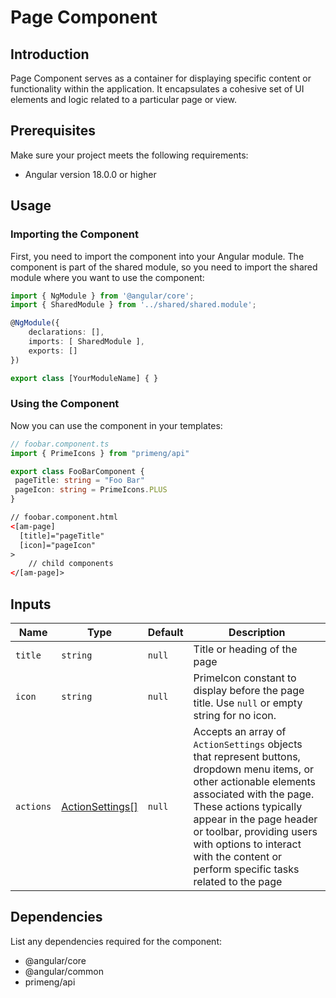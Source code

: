 # Page Component

## Introduction 
Page Component serves as a container for displaying specific content or functionality within the application. It encapsulates a cohesive set of UI elements and logic related to a particular page or view.

## Prerequisites 
Make sure your project meets the following requirements:
- Angular version 18.0.0 or higher 

## Usage 
### Importing the Component 
First, you need to import the component into your Angular module. The component is part of the shared module, so you need to import the shared module where you want to use the component: 

```typescript 
import { NgModule } from '@angular/core';
import { SharedModule } from '../shared/shared.module';

@NgModule({ 
	declarations: [],
	imports: [ SharedModule ],
	exports: [] 
}) 

export class [YourModuleName] { }
```

### Using the Component 
Now you can use the component in your templates:
```typescript
// foobar.component.ts
import { PrimeIcons } from "primeng/api"

export class FooBarComponent {
 pageTitle: string = "Foo Bar"
 pageIcon: string = PrimeIcons.PLUS
}
```
```html
// foobar.component.html
<[am-page]
  [title]="pageTitle"
  [icon]="pageIcon"
>
	// child components
</[am-page]>
```

## Inputs
| Name | Type | Default | Description | 
| -------- | -------- | -------- | -------- | 
| `title`| `string` | `null` | Title or heading of the page |
| `icon`| `string` | `null` | PrimeIcon constant to display before the page title. Use `null` or empty string for no icon. |
| `actions` | [ActionSettings[]](https://github.com/uhc-tech-employer-individual/pioneers_pioneers-ideate-ui/blob/dev/src/app/shared/models/action.interface.ts) | `null` | Accepts an array of `ActionSettings` objects that represent buttons, dropdown menu items, or other actionable elements associated with the page. These actions typically appear in the page header or toolbar, providing users with options to interact with the content or perform specific tasks related to the page |


## Dependencies
List any dependencies required for the component:
- @angular/core
- @angular/common
- primeng/api
